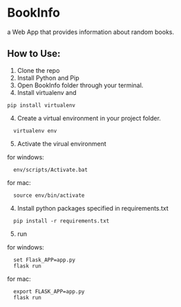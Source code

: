 # BookInfo
a Web App that provides information about random books.

## How to Use:

1. Clone the repo
2. Install Python and Pip
3. Open BookInfo folder through your terminal.
4. Install virtualenv and 
```
pip install virtualenv
```

4. Create a virtual environment in your project folder.
```
  virtualenv env
```
5. Activate the virual environment

  for windows:
```
  env/scripts/Activate.bat
```
  for mac:
```
  source env/bin/activate
```

4. Install python packages specified in requirements.txt
```
  pip install -r requirements.txt
```
5. run

  for windows:
```
  set Flask_APP=app.py
  flask run
```
  for mac:
```
  export FLASK_APP=app.py
  flask run
```
